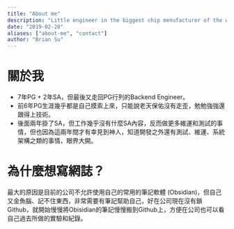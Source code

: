```yaml
---
title: "About me"
description: "Little engineer in the biggest chip menufacturer of the world..."
date: "2019-02-28"
aliases: ["about-me", "contact"]
author: "Brian Su"
---
```

# 關於我
* 7年PG + 2年SA，但最後又走回PG行列的Backend Engineer。
* 前6年PG生涯幾乎都是自己摸索上來，只能說老天保佑沒有走歪，勉勉強強還跟得上技術。
* 後面兩年掛了SA，但工作幾乎沒有什麼SA內容，反而做更多維運和測試的事情，但也因為這兩年間才有幸見到神人，知道開發之外還有測試、維運、系統架構之類的事情，眼界大開。

# 為什麼想寫網誌？
最大的原因是目前的公司不允許使用自己的常用的筆記軟體 (Obsidian)，但自己又金魚腦、記不住東西，非常需要有筆記幫助自己，好在公司現在沒有鎖Github，就開始慢慢將Obisidian的筆記慢慢搬到Github上，方便在公司也可以看自己過去所做的實驗和紀錄。